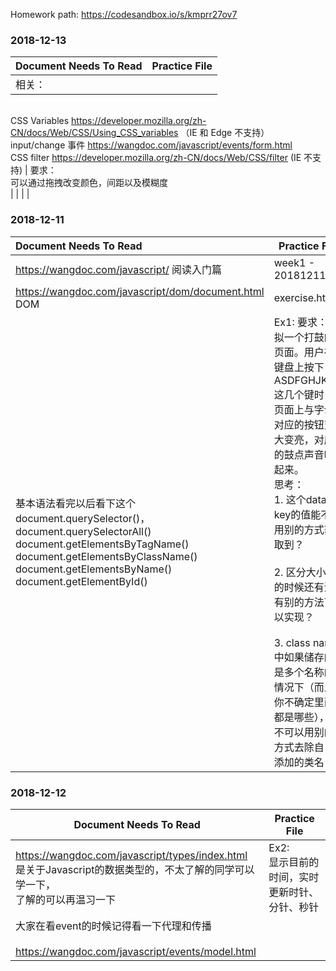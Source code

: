 Homework path: https://codesandbox.io/s/kmprr27ov7



### 2018-12-13

| Document Needs To Read                                                                                                                                                                                                                                            | Practice File                     |
| ----------------------------------------------------------------------------------------------------------------------------------------------------------------------------------------------------------------------------------------------------------------- | --------------------------------- |
| 相关：
<br/>CSS Variables https://developer.mozilla.org/zh-CN/docs/Web/CSS/Using_CSS_variables （IE 和 Edge 不支持）
<br/>input/change 事件 https://wangdoc.com/javascript/events/form.html
<br/>CSS filter https://developer.mozilla.org/zh-CN/docs/Web/CSS/filter (IE 不支持) | 要求： <br/>可以通过拖拽改变颜色，间距以及模糊度 <br/> |
|                                                                                                                                                                                                                                                                   |                                   |



### 2018-12-11



| Document Needs To Read                                                                                                                                                                                         | Practice File                                                                                                                                                                                                                |
|:-------------------------------------------------------------------------------------------------------------------------------------------------------------------------------------------------------------- | ---------------------------------------------------------------------------------------------------------------------------------------------------------------------------------------------------------------------------- |
| https://wangdoc.com/javascript/ 阅读入门篇                                                                                                                                                                          | week1 - 20181211.md                                                                                                                                                                                                          |
| https://wangdoc.com/javascript/dom/document.html <br/> DOM                                                                                                                                                     | exercise.html                                                                                                                                                                                                                |
| 基本语法看完以后看下这个<br/>document.querySelector()，document.querySelectorAll()<br/>document.getElementsByTagName()<br/>document.getElementsByClassName()<br/>document.getElementsByName()<br/>document.getElementById() | Ex1: 要求：模拟一个打鼓的页面。用户在键盘上按下 ASDFGHJKL 这几个键时，页面上与字母对应的按钮变大变亮，对应的鼓点声音响起来。<br/>思考：<br/>1. 这个data-key的值能不能用别的方式获取到？<br/>  <br/>2. 区分大小写的时候还有没有别的方法可以实现？<br/>  <br/>3. class name中如果储存的是多个名称的情况下（而且你不确定里面都是哪些），可不可以用别的方式去除自己添加的类名？ |

### 2018-12-12

| Document Needs To Read                                                                                 | Practice File                  |
| ------------------------------------------------------------------------------------------------------ | ------------------------------ |
| https://wangdoc.com/javascript/types/index.html <br/> 是关于Javascript的数据类型的，不太了解的同学可以学一下，<br/>了解的可以再温习一下 | Ex2: <br/>显示目前的时间，实时更新时针、分针、秒针 |
| 大家在看event的时候记得看一下代理和传播<br/>  <br/>https://wangdoc.com/javascript/events/model.html                     |                                |


